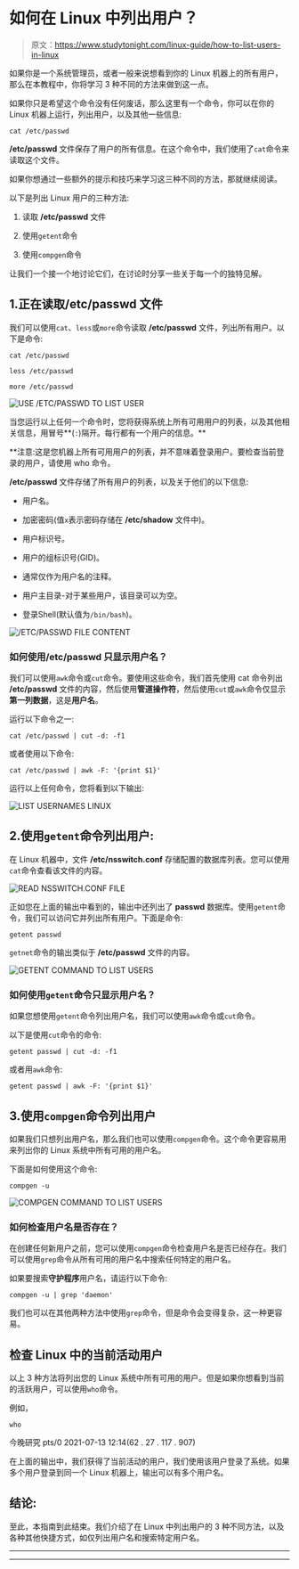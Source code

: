 # 如何在 Linux 中列出用户？

> 原文：<https://www.studytonight.com/linux-guide/how-to-list-users-in-linux>

如果你是一个系统管理员，或者一般来说想看到你的 Linux 机器上的所有用户，那么在本教程中，你将学习 3 种不同的方法来做到这一点。

如果你只是希望这个命令没有任何废话，那么这里有一个命令，你可以在你的 Linux 机器上运行，列出用户，以及其他一些信息:

```
cat /etc/passwd
```

**/etc/passwd** 文件保存了用户的所有信息。在这个命令中，我们使用了`cat`命令来读取这个文件。

如果你想通过一些额外的提示和技巧来学习这三种不同的方法，那就继续阅读。

以下是列出 Linux 用户的三种方法:

1.  读取 **/etc/passwd** 文件

2.  使用`getent`命令

3.  使用`compgen`命令

让我们一个接一个地讨论它们，在讨论时分享一些关于每一个的独特见解。

## 1.正在读取/etc/passwd 文件

我们可以使用`cat`、`less`或`more`命令读取 **/etc/passwd** 文件，列出所有用户。以下是命令:

```
cat /etc/passwd

less /etc/passwd

more /etc/passwd 
```

![USE /ETC/PASSWD TO LIST USER](img/4598b748436aac67e6f09ba3f43420e3.png)

当您运行以上任何一个命令时，您将获得系统上所有可用用户的列表，以及其他相关信息，用冒号**(`:`)隔开。每行都有一个用户的信息。**

 **注意:这是您机器上所有可用用户的列表，并不意味着登录用户。要检查当前登录的用户，请使用 who 命令。

**/etc/passwd** 文件存储了所有用户的列表，以及关于他们的以下信息:

*   用户名。

*   加密密码(值`x`表示密码存储在 **/etc/shadow** 文件中)。

*   用户标识号。

*   用户的组标识号(GID)。

*   通常仅作为用户名的注释。

*   用户主目录-对于某些用户，该目录可以为空。

*   登录Shell(默认值为`/bin/bash`)。

![/ETC/PASSWD FILE CONTENT](img/4fe813525291c6da471c14664b751410.png)

### 如何使用/etc/passwd 只显示用户名？

我们可以使用`awk`命令或`cut`命令。要使用这些命令，我们首先使用 cat 命令列出 **/etc/passwd** 文件的内容，然后使用**管道操作符**，然后使用`cut`或`awk`命令仅显示**第一列数据**，这是**用户名**。

运行以下命令之一:

```
cat /etc/passwd | cut -d: -f1
```

或者使用以下命令:

```
cat /etc/passwd | awk -F: '{print $1}'
```

运行以上任何命令，您将看到以下输出:

![LIST USERNAMES LINUX](img/d5f1ab0555b52ec67b7bf71ac81d1d16.png)

## 2.使用`getent`命令列出用户:

在 Linux 机器中，文件 **/etc/nsswitch.conf** 存储配置的数据库列表。您可以使用`cat`命令查看该文件的内容。

![READ NSSWITCH.CONF FILE](img/1c9a765036e397320bfc4e5b53ef1f0b.png)

正如您在上面的输出中看到的，输出中还列出了 **passwd** 数据库。使用`getent`命令，我们可以访问它并列出所有用户。下面是命令:

```
getent passwd
```

`getnet`命令的输出类似于 **/etc/passwd** 文件的内容。

![GETENT COMMAND TO LIST USERS](img/76db9ba8ac76bd915932358362596233.png)

### 如何使用`getent`命令只显示用户名？

如果您想使用`getent`命令列出用户名，我们可以使用`awk`命令或`cut`命令。

以下是使用`cut`命令的命令:

```
getent passwd | cut -d: -f1
```

或者用`awk`命令:

```
getent passwd | awk -F: '{print $1}'
```

## 3.使用`compgen`命令列出用户

如果我们只想列出用户名，那么我们也可以使用`compgen`命令。这个命令更容易用来列出你的 Linux 系统中所有可用的用户名。

下面是如何使用这个命令:

```
compgen -u
```

![COMPGEN COMMAND TO LIST USERS](img/1ee13de873e74d3d1e47bc75069a34ea.png)

### 如何检查用户名是否存在？

在创建任何新用户之前，您可以使用`compgen`命令检查用户名是否已经存在。我们可以使用`grep`命令从所有可用的用户名中搜索任何特定的用户名。

如果要搜索**守护程序**用户名，请运行以下命令:

```
compgen -u | grep 'daemon'
```

我们也可以在其他两种方法中使用`grep`命令，但是命令会变得复杂，这一种更容易。

## 检查 Linux 中的当前活动用户

以上 3 种方法将列出您的 Linux 系统中所有可用的用户。但是如果你想看到当前的活跃用户，可以使用`who`命令。

例如，

```
who
```

今晚研究 pts/0 2021-07-13 12:14(62 . 27 . 117 . 907)

在上面的输出中，我们获得了当前活动的用户，我们使用该用户登录了系统。如果多个用户登录到同一个 Linux 机器上，输出可以有多个用户名。

## 结论:

至此，本指南到此结束。我们介绍了在 Linux 中列出用户的 3 种不同方法，以及各种其他快捷方式，如仅列出用户名和搜索特定用户名。

* * *

* * ***